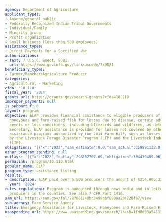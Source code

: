 ```yaml
---
agency: Department of Agriculture
applicant_types:
- Anyone/general public
- Federally Recognized Indian Tribal Governments
- Individual/Family
- Minority group
- Profit organization
- Small business (less than 500 employees)
assistance_types:
- Direct Payments for a Specified Use
authorizations:
- text: 7 U.S.C. &sect; 9081.
  url: https://www.govinfo.gov/link/uscode/7/9081
beneficiary_types:
- Farmer/Rancher/Agriculture Producer
categories:
- Agricultural - Marketing
cfda: '10.110'
fiscal_year: '2024'
grants_url: https://grants.gov/search-grants?cfda=10.110
improper_payments: null
is_subpart_f: 0
layout: program
objective: ELAP provides financial assistance to eligible producers of livestock,
  honeybees and farm-raised fish for losses due to disease, certain adverse weather
  events or loss conditions, including blizzards and wildfires, as determined by the
  Secretary. ELAP assistance is provided for losses not covered by other disaster
  assistance programs authorized by the 2014 Farm Bill, such as losses not covered
  by the Livestock Forage Disaster Program (LFP) and the Livestock Indemnity Program
  (LIP).
obligations: '[{"x":"2023","sam_estimate":0.0,"sam_actual":359891122.0,"usa_spending_actual":304470489.06},{"x":"2024","sam_estimate":0.0,"sam_actual":364000000.0,"usa_spending_actual":345105341.91},{"x":"2025","sam_estimate":0.0,"sam_actual":364000000.0,"usa_spending_actual":257830439.58}]'
other_program_spending: null
outlays: '[{"x":"2023","outlay":298502707.69,"obligation":304470489.06},{"x":"2024","outlay":269162857.8,"obligation":345105341.91},{"x":"2025","outlay":250036664.61,"obligation":257830439.58}]'
permalink: /program/10.110.html
popular_name: ELAP
program_type: assistance_listing
results:
- description: ELAP paid over 6,500 producers the amount of $254,006,324  in 2024
  year: '2024'
rules_regulations: Program is announced through news media and in letters to agricultural
  producers in the counties. See also 7 CFR Part 1416.
sam_url: https://sam.gov/fal/787061240bc3499bbf099aa20e728f97/view
sub-agency: Farm Service Agency
title: Emergency Assistance for Livestock, Honeybees and Farm-Raised Fish Program
usaspending_url: https://www.usaspending.gov/search/?hash=1fd8d93a541131f717c734b40c4abc17
---
```

